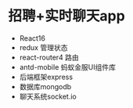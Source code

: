 # 招聘+实时聊天app

* React16
* redux 管理状态
* react-router4 路由
* antd-mobile 蚂蚁金服UI组件库
* 后端框架express 
* 数据库mongodb
* 聊天系统socket.io
